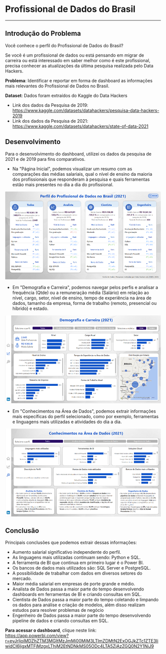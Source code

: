 # Profissional de Dados do Brasil

---

## **Introdução do Problema**

Você conhece o perfil do Profissional de Dados do Brasil? 

Se você é um profissional de dados ou está pensando em migrar de carreira ou está interessado em saber melhor como é este profissional, precisa conhecer as atualizações da última pesquisa realizada pelo Data Hackers. 

**Problema**: Identificar e reportar em forma de dashboard as informações mais relevantes do Profissional de Dados no Brasil. 

**Dataset**: Dados foram extraídos do Kaggle do Data Hackers
* Link dos dados da Pesquisa de 2019: https://www.kaggle.com/datasets/datahackers/pesquisa-data-hackers-2019
* Link dos dados da Pesquisa de 2021: https://www.kaggle.com/datasets/datahackers/state-of-data-2021

## **Desenvolvimento**

Para o desenvolvimento do dashboard, utilizei os dados da pesquisa de 2021 e de 2019 para fins comparativos. 
* Na "Página Inicial", podemos visualizar um resumo com as comparações das médias salariais, qual o nível de ensino da maioria dos profissionais que responderam à pesquisa e quais ferramentas estão mais presentes no dia a dia do profissional.

![Screenshot](dashboard1.png)

* Em "Demografia e Carreira", podemos navegar pelos perfis e analisar a frequência (Qtde) ou a remuneração média (Salário) em relação ao nível, cargo, setor, nível de ensino, tempo de experiência na área de dados, tamanho da empresa, forma de trabalho (remoto, presencial ou híbrido) e estado.

![Screenshot](dashboard2.png)

* Em "Conhecimentos na Área de Dados", podemos extrair informações mais específicas do perfil selecionado, como por exemplo, ferramentas e linguagens mais utilizadas e atividades do dia a dia.

![Screenshot](dashboard3.png)

## **Conclusão**

Principais conclusões que podemos extrair dessas informações:
* Aumento salarial significativo independente do perfil.
* As linguagens mais utilizadas continuam sendo: Python e SQL.
* A ferramenta de BI que continua em primeiro lugar é o Power BI.
* Os bancos de dados mais utilizados são: SQL Server e PostgreSQL.
* A possibilidade de trabalhar com dados em diversos setores do mercado.
* Maior média salarial em empresas de porte grande e médio.
* Analista de Dados passa a maior parte do tempo desenvolvendo dashboards em ferramentas de BI e criando consultas em SQL.
* Cientista de Dados passa a maior parte do tempo coletando e limpando os dados para análise e criação de modelos, além disso realizam estudos para resolver problemas de negócio 
* Engenheiro de Dados passa a maior parte do tempo desenvolvendo pipeline de dados e criando consultas em SQL.

**Para acessar o dashboard**, clique neste link: https://app.powerbi.com/view?r=eyJrIjoiMDZhZTM3MGItMzJmMi00MjM3LTlmZDMtN2ExOGJkZTc1ZTE3IiwidCI6IjgxMTFjMzgxLThjM2EtNDNkMS05ODc4LTA5ZjAzZGQ0N2Y1NiJ9
